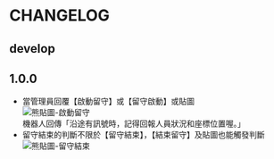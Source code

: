 # CHANGELOG

## develop

## 1.0.0

- 當管理員回覆【啟動留守】或【留守啟動】或貼圖  
  ![熊貼圖-啟動留守](https://stickershop.line-scdn.net/stickershop/v1/sticker/443245260/android/sticker.png)  
  機器人回傳「沿途有訊號時，記得回報人員狀況和座標位置喔。」
- 留守結束的判斷不限於【留守結束】，【結束留守】及貼圖也能觸發判斷  
  ![熊貼圖-留守結束](https://stickershop.line-scdn.net/stickershop/v1/sticker/443245261/android/sticker.png)